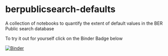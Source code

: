 # berpublicsearch-defaults
A collection of notebooks to quantify the extent of default values in the BER Public search database

To try it out for yourself click on the Binder Badge below

[![Binder](https://mybinder.org/badge_logo.svg)](https://mybinder.org/v2/gh/codema-dev/berpublicsearch-defaults/HEAD?filepath=notebooks%2Fcount_berpublicsearch_uvaluewall_defaults.ipynb)
